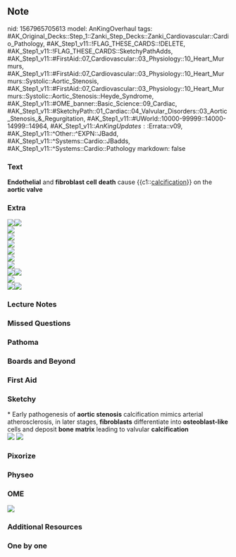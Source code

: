 ## Note
nid: 1567965705613
model: AnKingOverhaul
tags: #AK_Original_Decks::Step_1::Zanki_Step_Decks::Zanki_Cardiovascular::Cardio_Pathology, #AK_Step1_v11::!FLAG_THESE_CARDS::!DELETE, #AK_Step1_v11::!FLAG_THESE_CARDS::SketchyPathAdds, #AK_Step1_v11::#FirstAid::07_Cardiovascular::03_Physiology::10_Heart_Murmurs, #AK_Step1_v11::#FirstAid::07_Cardiovascular::03_Physiology::10_Heart_Murmurs::Systolic::Aortic_Stenosis, #AK_Step1_v11::#FirstAid::07_Cardiovascular::03_Physiology::10_Heart_Murmurs::Systolic::Aortic_Stenosis::Heyde_Syndrome, #AK_Step1_v11::#OME_banner::Basic_Science::09_Cardiac, #AK_Step1_v11::#SketchyPath::01_Cardiac::04_Valvular_Disorders::03_Aortic_Stenosis_&_Regurgitation, #AK_Step1_v11::#UWorld::10000-99999::14000-14999::14964, #AK_Step1_v11::$AnKingUpdates::$Errata::v09, #AK_Step1_v11::^Other::^EXPN::JBadd, #AK_Step1_v11::^Systems::Cardio::JBadds, #AK_Step1_v11::^Systems::Cardio::Pathology
markdown: false

### Text
<div>
  <b>Endothelial</b> and <b>fibroblast</b> <b>cell</b> <b>death</b>
  cause {{c1::<u>calcification</u>}} on the <b>aortic valve</b>
</div>

### Extra
<div>
  <img src=
  "Screen%20Shot%202019-09-10%20at%202.49.06%20PM.png"><img src=
  "Screen%20Shot%202019-09-10%20at%202.08.50%20PM.png">
  <div><img src=
  "Calcific%20aortic%20valve%20disease%20(CAVD).png"></div>
  <div><img src=
  "Screen%20Shot%202019-08-06%20at%202.42.00%20PM.png"></div>
  <div><img src=
  "Screen%20Shot%202019-08-06%20at%202.42.48%20PM.png"></div>
  <div><img src=
  "Screen%20Shot%202019-08-06%20at%202.43.30%20PM.png"></div>
  <div><img src=
  "Screen%20Shot%202019-08-06%20at%202.43.40%20PM.png"></div>
  <div><img src=
  "Screen%20Shot%202019-08-06%20at%202.43.46%20PM.png"></div>
  <div><img src=
  "Screen%20Shot%202019-08-06%20at%202.42.56%20PM.png"><img src=
  "Screen%20Shot%202019-08-06%20at%202.43.17%20PM.png"></div>
</div>
<div><img src=
"Screen%20Shot%202019-08-06%20at%202.41.20%20PM.png"></div>
<div><img src=
"Screen%20Shot%202019-09-10%20at%201.55.05%20PM.png"><img src=
"Normal%20pressure%20tracing.png"></div>

### Lecture Notes


### Missed Questions


### Pathoma


### Boards and Beyond


### First Aid


### Sketchy
<div>
  * Early pathogenesis of <b>aortic stenosis</b> calcification
  mimics arterial atherosclerosis, in later stages,
  <b>fibroblasts</b> differentiate into <b>osteoblast-like</b>
  cells and deposit <b>bone</b> <b>matrix</b> leading to valvular
  <b>calcification</b>
</div><img src=
"Screen%20Shot%202019-12-20%20at%208.54.29%20AM.JPG"> <img src=
"Zoverall%20picture%20(3).JPG">

### Pixorize


### Physeo


### OME
<div class="ome-widget">
  <a href="https://onlinemeded.org/spa/cardiac?ref=anki"><img src=
  "_OME_AnkiFlashcards_Topic_3.png"></a>
</div>

### Additional Resources


### One by one

